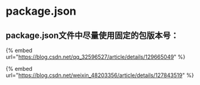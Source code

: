 # package.json

## package.json文件中尽量使用固定的包版本号：

{% embed url="https://blog.csdn.net/qq_32596527/article/details/129665049" %}

{% embed url="https://blog.csdn.net/weixin_48203356/article/details/127843519" %}

